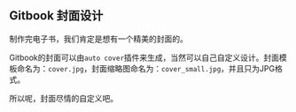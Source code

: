 ## Gitbook 封面设计

制作完电子书，我们肯定是想有一个精美的封面的。

Gitbook的封面可以由`auto cover`插件来生成，当然可以自己自定义设计。封面模板命名为：`cover.jpg`，封面缩略图命名为：`cover_small.jpg`，并且只为JPG格式。

所以呢，封面尽情的自定义吧。